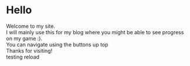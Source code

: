 # Hello

Welcome to my site.  
I will mainly use this for my blog where you might be able to see progress on my game :).  
You can navigate using the buttons up top  
Thanks for visiting!  
testing reload
